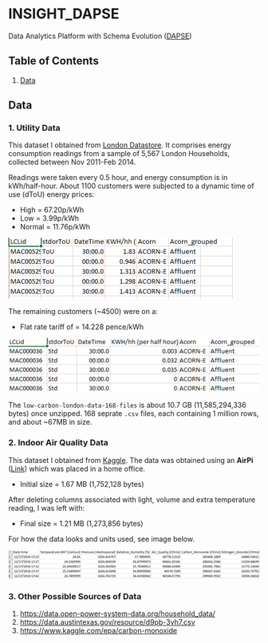 # INSIGHT_DAPSE
Data Analytics Platform with Schema Evolution ([DAPSE](https://github.com/users/stevexenios/projects/6))

## Table of Contents
1. [Data](README.md#data)

## Data
### 1. Utility Data
This dataset I obtained from [London Datastore](https://data.london.gov.uk/dataset/smartmeter-energy-use-data-in-london-households). It comprises energy consumption readings from a sample of 5,567 London Households, collected between Nov 2011-Feb 2014.

Readings were taken every 0.5 hour, and energy consumption is in kWh/half-hour. About 1100 customers were subjected to a dynamic time of use (dToU) energy prices: 
* High   = 67.20p/kWh
* Low    =  3.99p/kWh
* Normal = 11.76p/kWh

![Tariff rate](./IMAGES/tou.png)


The remaining customers (~4500) were on a:
* Flat rate tariff of = 14.228 pence/kWh

![Standard rate](./IMAGES/std.png)


The `low-carbon-london-data-168-files` is about 10.7 GB (11,585,294,336 bytes) once unzipped. 168 seprate `.csv` files, each containing 1 million rows, and about ~67MB in size.



### 2. Indoor Air Quality Data
This dataset I obtained from [Kaggle](https://www.kaggle.com/mvolkerts/home-office-airpi). The data was obtained using an **AirPi** ([Link](http://airpi.es/)) which was placed in a home office.

* Initial size = 1.67 MB (1,752,128 bytes)

After deleting columns associated with light, volume and extra temperature reading, I was left with:

* Final size = 1.21 MB (1,273,856 bytes)

For how the data looks and units used, see image below.

![Airpi](./IMAGES/airpi.png)


### 3. Other Possible Sources of Data
1. https://data.open-power-system-data.org/household_data/
2. https://data.austintexas.gov/resource/d9pb-3vh7.csv
3. https://www.kaggle.com/epa/carbon-monoxide

